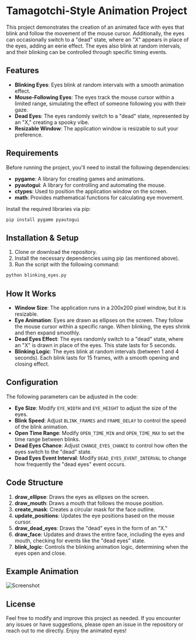
# Tamagotchi-Style Animation Project

This project demonstrates the creation of an animated face with eyes that blink and follow the movement of the mouse cursor. Additionally, the eyes can occasionally switch to a "dead" state, where an "X" appears in place of the eyes, adding an eerie effect. The eyes also blink at random intervals, and their blinking can be controlled through specific timing events.

## Features
- **Blinking Eyes**: Eyes blink at random intervals with a smooth animation effect.
- **Mouse-Following Eyes**: The eyes track the mouse cursor within a limited range, simulating the effect of someone following you with their gaze.
- **Dead Eyes**: The eyes randomly switch to a "dead" state, represented by an "X," creating a spooky vibe.
- **Resizable Window**: The application window is resizable to suit your preference.

## Requirements
Before running the project, you'll need to install the following dependencies:

- **pygame**: A library for creating games and animations.
- **pyautogui**: A library for controlling and automating the mouse.
- **ctypes**: Used to position the application window on the screen.
- **math**: Provides mathematical functions for calculating eye movement.

Install the required libraries via pip:

```bash
pip install pygame pyautogui
```

## Installation & Setup
1. Clone or download the repository.
2. Install the necessary dependencies using pip (as mentioned above).
3. Run the script with the following command:

```bash
python blinking_eyes.py
```

## How It Works
- **Window Size**: The application runs in a 200x200 pixel window, but it is resizable.
- **Eye Animation**: Eyes are drawn as ellipses on the screen. They follow the mouse cursor within a specific range. When blinking, the eyes shrink and then expand smoothly.
- **Dead Eyes Effect**: The eyes randomly switch to a "dead" state, where an "X" is drawn in place of the eyes. This state lasts for 5 seconds.
- **Blinking Logic**: The eyes blink at random intervals (between 1 and 4 seconds). Each blink lasts for 15 frames, with a smooth opening and closing effect.

## Configuration
The following parameters can be adjusted in the code:

- **Eye Size**: Modify `EYE_WIDTH` and `EYE_HEIGHT` to adjust the size of the eyes.
- **Blink Speed**: Adjust `BLINK_FRAMES` and `FRAME_DELAY` to control the speed of the blink animation.
- **Open Time Range**: Modify `OPEN_TIME_MIN` and `OPEN_TIME_MAX` to set the time range between blinks.
- **Dead Eyes Chance**: Adjust `CHANGE_EYES_CHANCE` to control how often the eyes switch to the "dead" state.
- **Dead Eyes Event Interval**: Modify `DEAD_EYES_EVENT_INTERVAL` to change how frequently the "dead eyes" event occurs.

## Code Structure
1. **draw_ellipse**: Draws the eyes as ellipses on the screen.
2. **draw_mouth**: Draws a mouth that follows the mouse position.
3. **create_mask**: Creates a circular mask for the face outline.
4. **update_positions**: Updates the eye positions based on the mouse cursor.
5. **draw_dead_eyes**: Draws the "dead" eyes in the form of an "X."
6. **draw_face**: Updates and draws the entire face, including the eyes and mouth, checking for events like the "dead eyes" state.
7. **blink_logic**: Controls the blinking animation logic, determining when the eyes open and close.

## Example Animation

![Screenshot](screenshot.png)

## License
Feel free to modify and improve this project as needed. If you encounter any issues or have suggestions, please open an issue in the repository or reach out to me directly. Enjoy the animated eyes!
